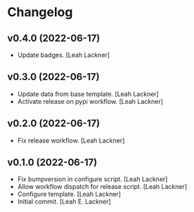 Changelog
=========


v0.4.0 (2022-06-17)
-------------------
- Update badges. [Leah Lackner]


v0.3.0 (2022-06-17)
-------------------
- Update data from base template. [Leah Lackner]
- Activate release on pypi workflow. [Leah Lackner]


v0.2.0 (2022-06-17)
-------------------
- Fix release workflow. [Leah Lackner]


v0.1.0 (2022-06-17)
-------------------
- Fix bumpversion in configure script. [Leah Lackner]
- Allow workflow dispatch for release script. [Leah Lackner]
- Configure template. [Leah Lackner]
- Initial commit. [Leah E. Lackner]


